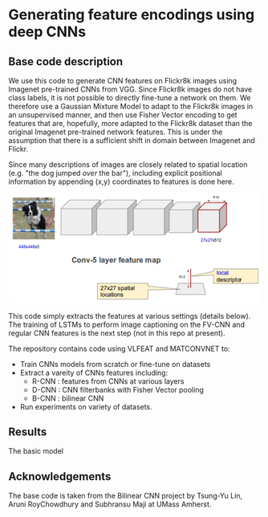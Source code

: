 # Generating feature encodings using deep CNNs

## Base code description

We use this code to generate CNN features on Flickr8k images using Imagenet pre-trained CNNs from VGG.
Since Flickr8k images do not have class labels, it is not possible to directly fine-tune a network on them. 
We therefore use a Gaussian Mixture Model to adapt to the Flickr8k images in an unsupervised manner, and then 
use Fisher Vector encoding to get features that are, hopefully, more adapted to the Flickr8k dataset than the 
original Imagenet pre-trained network features. This is under the assumption that there is a sufficient shift 
in domain between Imagenet and Flickr. 

Since many descriptions of images are closely related to spatial location (e.g. "the dog jumped *over* the bar"), 
including explicit positional information by appending (x,y) coordinates to features is done here.

![FV-CNN model](downloads/fv_cnn.png)

This code simply extracts the features at various settings (details below). The training of LSTMs to perform 
image captioning on the FV-CNN and regular CNN features is the next step (not in this repo at present).


The repository contains code using VLFEAT and MATCONVNET to:

+ Train CNNs models from scratch or fine-tune on datasets
+ Extract a vareity of CNNs features including:
	+ R-CNN : features from CNNs at various layers
	+ D-CNN : CNN filterbanks with Fisher Vector pooling
	+ B-CNN : bilinear CNN
+ Run experiments on variety of datasets.



## Results


The basic model 






## 





	

## Acknowledgements
The base code is taken from the Bilinear CNN project by Tsung-Yu Lin, Aruni RoyChowdhury and Subhransu Maji at UMass Amherst.






	

